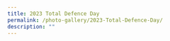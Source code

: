 ```yaml
---
title: 2023 Total Defence Day
permalink: /photo-gallery/2023-Total-Defence-Day/
description: ""
---
```


